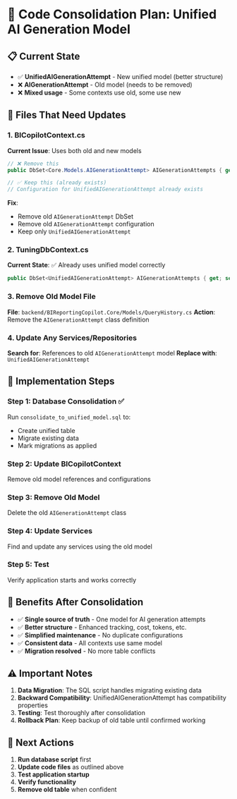 # 🎯 Code Consolidation Plan: Unified AI Generation Model

## **📋 Current State**
- ✅ **UnifiedAIGenerationAttempt** - New unified model (better structure)
- ❌ **AIGenerationAttempt** - Old model (needs to be removed)
- ❌ **Mixed usage** - Some contexts use old, some use new

## **🔧 Files That Need Updates**

### **1. BICopilotContext.cs** 
**Current Issue**: Uses both old and new models
```csharp
// ❌ Remove this
public DbSet<Core.Models.AIGenerationAttempt> AIGenerationAttempts { get; set; }

// ✅ Keep this (already exists)
// Configuration for UnifiedAIGenerationAttempt already exists
```

**Fix**: 
- Remove old `AIGenerationAttempt` DbSet
- Remove old `AIGenerationAttempt` configuration
- Keep only `UnifiedAIGenerationAttempt`

### **2. TuningDbContext.cs**
**Current State**: ✅ Already uses unified model correctly
```csharp
public DbSet<UnifiedAIGenerationAttempt> AIGenerationAttempts { get; set; }
```

### **3. Remove Old Model File**
**File**: `backend/BIReportingCopilot.Core/Models/QueryHistory.cs`
**Action**: Remove the `AIGenerationAttempt` class definition

### **4. Update Any Services/Repositories**
**Search for**: References to old `AIGenerationAttempt` model
**Replace with**: `UnifiedAIGenerationAttempt`

## **🚀 Implementation Steps**

### **Step 1: Database Consolidation** ✅
Run `consolidate_to_unified_model.sql` to:
- Create unified table
- Migrate existing data  
- Mark migrations as applied

### **Step 2: Update BICopilotContext**
Remove old model references and configurations

### **Step 3: Remove Old Model**
Delete the old `AIGenerationAttempt` class

### **Step 4: Update Services**
Find and update any services using the old model

### **Step 5: Test**
Verify application starts and works correctly

## **🎯 Benefits After Consolidation**

- ✅ **Single source of truth** - One model for AI generation attempts
- ✅ **Better structure** - Enhanced tracking, cost, tokens, etc.
- ✅ **Simplified maintenance** - No duplicate configurations
- ✅ **Consistent data** - All contexts use same model
- ✅ **Migration resolved** - No more table conflicts

## **⚠️ Important Notes**

1. **Data Migration**: The SQL script handles migrating existing data
2. **Backward Compatibility**: UnifiedAIGenerationAttempt has compatibility properties
3. **Testing**: Test thoroughly after consolidation
4. **Rollback Plan**: Keep backup of old table until confirmed working

## **🔄 Next Actions**

1. **Run database script** first
2. **Update code files** as outlined above
3. **Test application startup**
4. **Verify functionality**
5. **Remove old table** when confident
